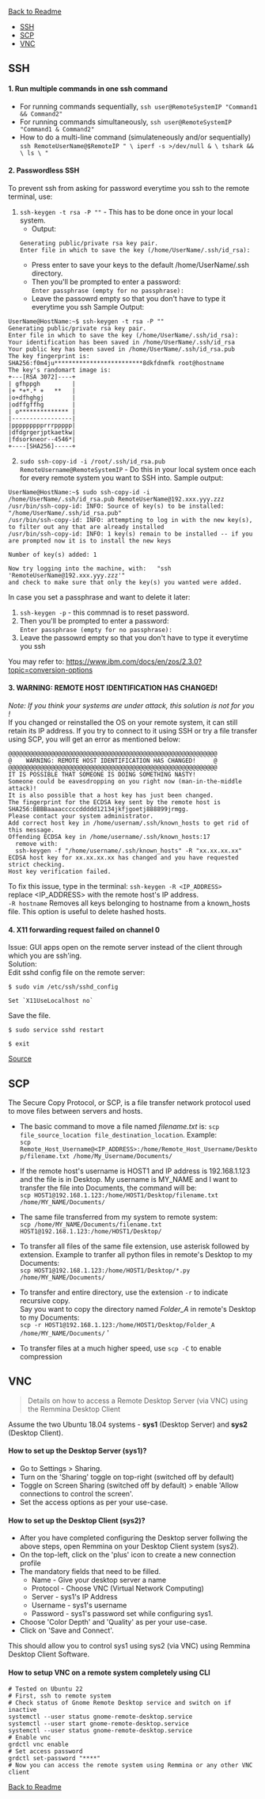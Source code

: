 [Back to Readme](README.md)

* [SSH](#ssh)
* [SCP](#scp)
* [VNC](#vnc)


## SSH

#### 1. Run multiple commands in one ssh command
- For running commands sequentially,
`ssh user@RemoteSystemIP "Command1 && Command2"`
- For running commands simultaneously,
`ssh user@RemoteSystemIP "Command1 & Command2"`
- How to do a multi-line command (simulateneously and/or sequentially)
`ssh RemoteUserName@$RemoteIP " \
iperf -s >/dev/null & \
tshark && \
ls \
"`

#### 2. Passwordless SSH
To prevent ssh from asking for password everytime you ssh to the remote terminal, use:
1. `ssh-keygen -t rsa -P ""` - This has to be done once in your local system.  
    * Output:
    ```
    Generating public/private rsa key pair.
    Enter file in which to save the key (/home/UserName/.ssh/id_rsa):
    ```
    * Press enter to save your keys to the default /home/UserName/.ssh directory.  
    * Then you'll be prompted to enter a password:  
    `Enter passphrase (empty for no passphrase):` 
    * Leave the passowrd empty so that you don't have to type it everytime you ssh
Sample Output:
```
UserName@HostName:~$ ssh-keygen -t rsa -P ""
Generating public/private rsa key pair.
Enter file in which to save the key (/home/UserName/.ssh/id_rsa): 
Your identification has been saved in /home/UserName/.ssh/id_rsa
Your public key has been saved in /home/UserName/.ssh/id_rsa.pub
The key fingerprint is:
SHA256:f0m4ju*************************8dkfdnmfk root@hostname
The key's randomart image is:
+---[RSA 3072]----+
| gfhppgh         |
|+ *+*.* +   **   |
|o+dfhghgj        |
|odffgffhg        |
| o************** |
|-----------------|
|ppppppppprrrppppp|
|dfdgrgerjptkaetkw|
|fdsorkneor--4546*|
+----[SHA256]-----+

```


2. `sudo ssh-copy-id -i /root/.ssh/id_rsa.pub RemoteUsername@RemoteSystemIP` - Do this in your local system once each for every remote system you want to SSH into. 
Sample output:
```
UserName@HostName:~$ sudo ssh-copy-id -i /home/UserName/.ssh/id_rsa.pub RemoteUserName@192.xxx.yyy.zzz
/usr/bin/ssh-copy-id: INFO: Source of key(s) to be installed: "/home/UserName/.ssh/id_rsa.pub"
/usr/bin/ssh-copy-id: INFO: attempting to log in with the new key(s), to filter out any that are already installed
/usr/bin/ssh-copy-id: INFO: 1 key(s) remain to be installed -- if you are prompted now it is to install the new keys

Number of key(s) added: 1

Now try logging into the machine, with:   "ssh 'RemoteUserName@192.xxx.yyy.zzz'"
and check to make sure that only the key(s) you wanted were added.

```

In case you set a passphrase and want to delete it later:
1. `ssh-keygen -p` - this commnad is to reset password. 
2. Then you'll be prompted to enter a password:  
    `Enter passphrase (empty for no passphrase):` 
3. Leave the passowrd empty so that you don't have to type it everytime you ssh

You may refer to: https://www.ibm.com/docs/en/zos/2.3.0?topic=conversion-options

#### 3. WARNING: REMOTE HOST IDENTIFICATION HAS CHANGED!
_Note: If you think your systems are under attack, this solution is not for you !_  
If you changed or reinstalled the OS on your remote system, it can still retain its IP address.
If you try to connect to it using SSH or try a file transfer using SCP, 
you will get an error as mentioned below:
```
@@@@@@@@@@@@@@@@@@@@@@@@@@@@@@@@@@@@@@@@@@@@@@@@@@@@@@@@@@@
@    WARNING: REMOTE HOST IDENTIFICATION HAS CHANGED!     @
@@@@@@@@@@@@@@@@@@@@@@@@@@@@@@@@@@@@@@@@@@@@@@@@@@@@@@@@@@@
IT IS POSSIBLE THAT SOMEONE IS DOING SOMETHING NASTY!
Someone could be eavesdropping on you right now (man-in-the-middle attack)!
It is also possible that a host key has just been changed.
The fingerprint for the ECDSA key sent by the remote host is
SHA256:BBBBaaaacccccddddd12134jkfjgoetj888899jrmgg.
Please contact your system administrator.
Add correct host key in /home/usernam/.ssh/known_hosts to get rid of this message.
Offending ECDSA key in /home/username/.ssh/known_hosts:17
  remove with:
  ssh-keygen -f "/home/username/.ssh/known_hosts" -R "xx.xx.xx.xx"
ECDSA host key for xx.xx.xx.xx has changed and you have requested strict checking.
Host key verification failed.
```
To fix this issue, type in the terminal: 
`ssh-keygen -R <IP_ADDRESS>`  
replace <IP_ADDRESS> with the remote host's IP address.  
`-R hostname` Removes all keys belonging to hostname from a known_hosts file. This option is useful to delete hashed hosts.

#### 4. X11 forwarding request failed on channel 0
Issue: GUI apps open on the remote server instead of the client through which you are ssh'ing.  
Solution:  
Edit sshd config file on the remote server:

```
$ sudo vim /etc/ssh/sshd_config

Set `X11UseLocalhost no`
```
Save the file.

```
$ sudo service sshd restart

$ exit
```
[Source](https://stackoverflow.com/a/49572001)



## SCP

The Secure Copy Protocol, or SCP, is a file transfer network protocol used to move files between servers and hosts.  

* The basic command to move a file named _filename.txt_ is: `scp file_source_location file_destination_location`. Example:  
`scp Remote_Host_Username@<IP_ADDRESS>:/home/Remote_Host_Username/Desktop/filename.txt /home/My_Username/Documents/`  
 

* If the remote host's username is HOST1 and IP address is 192.168.1.123 and the file is in Desktop. 
My username is MY_NAME and I want to transfer the file into Documents, the command will be:  
`scp HOST1@192.168.1.123:/home/HOST1/Desktop/filename.txt /home/MY_NAME/Documents/`
* The same file transferred from my system to remote system:  
`scp /home/MY_NAME/Documents/filename.txt HOST1@192.168.1.123:/home/HOST1/Desktop/`


* To transfer all files of the same file extension, use asterisk followed by extension. 
Example to tranfer all python files in remote's Desktop to my Documents:  
`scp HOST1@192.168.1.123:/home/HOST1/Desktop/*.py /home/MY_NAME/Documents/`


* To transfer and entire directory, use the extension `-r` to indicate recursive copy.   
Say you want to copy the directory named _Folder_A_ in remote's Desktop to my Documents:  
`scp -r HOST1@192.168.1.123:/home/HOST1/Desktop/Folder_A /home/MY_NAME/Documents/`
'
* To transfer files at a much higher speed, use `scp -C` to enable compression


## VNC

> Details on how to access a Remote Desktop Server (via VNC) using the Remmina Desktop Client

Assume the two Ubuntu 18.04 systems - **sys1** (Desktop Server) and **sys2** (Desktop Client).

#### How to set up the Desktop Server (sys1)?

* Go to Settings > Sharing.
* Turn on the 'Sharing' toggle on top-right (switched off by default)
* Toggle on Screen Sharing (switched off by default) > enable 'Allow connections to control the screen'.
* Set the access options as per your use-case.

#### How to set up the Desktop Client (sys2)?

* After you have completed configuring the Desktop server follwing the above steps, open Remmina on your Desktop Client system (sys2).
* On the top-left, click on the 'plus' icon to create a new connection profile
* The mandatory fields that need to be filled.
  * Name - Give your desktop server a name
  * Protocol - Choose VNC (Virtual Network Computing)
  * Server - sys1's IP Address
  * Username - sys1's username
  * Password - sys1's password set while configuring sys1.
* Choose 'Color Depth' and 'Quality' as per your use-case.
* Click on 'Save and Connect'.

This should allow you to control sys1 using sys2 (via VNC) using Remmina Desktop Client Software.

#### How to setup VNC on a remote system completely using CLI
```
# Tested on Ubuntu 22
# First, ssh to remote system
# Check status of Gnome Remote Desktop service and switch on if inactive
systemctl --user status gnome-remote-desktop.service
systemctl --user start gnome-remote-desktop.service
systemctl --user status gnome-remote-desktop.service
# Enable vnc
grdctl vnc enable
# Set access password
grdctl set-password "****"
# Now you can access the remote system using Remmina or any other VNC client
```

[Back to Readme](README.md)
